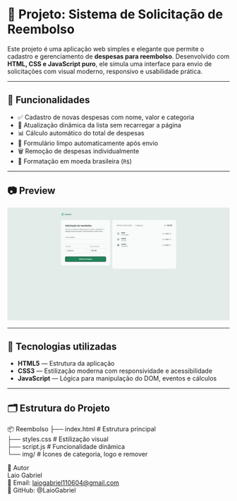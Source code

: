 # 💸 Projeto: Sistema de Solicitação de Reembolso

Este projeto é uma aplicação web simples e elegante que permite o cadastro e gerenciamento de **despesas para reembolso**. Desenvolvido com **HTML, CSS e JavaScript puro**, ele simula uma interface para envio de solicitações com visual moderno, responsivo e usabilidade prática.

---

## 🚀 Funcionalidades

- ✅ Cadastro de novas despesas com nome, valor e categoria
- 💾 Atualização dinâmica da lista sem recarregar a página
- 📊 Cálculo automático do total de despesas
- 🧹 Formulário limpo automaticamente após envio
- 🗑️ Remoção de despesas individualmente
- 💱 Formatação em moeda brasileira (`R$`)

---

## 📷 Preview

![Preview da aplicação](./img/Preview.jpg)



---

## 🧠 Tecnologias utilizadas

- **HTML5** — Estrutura da aplicação
- **CSS3** — Estilização moderna com responsividade e acessibilidade
- **JavaScript** — Lógica para manipulação do DOM, eventos e cálculos

---

## 🗂️ Estrutura do Projeto

📦 Reembolso
├── index.html # Estrutura principal <br>
├── styles.css # Estilização visual <br>
├── script.js # Funcionalidade dinâmica <br>
└── img/ # Ícones de categoria, logo e remover <br>

👤 Autor <br>
Laio Gabriel <br>
📧 Email: laiogabriel110604@gmail.com <br>
🔗 GitHub: @LaioGabriel
